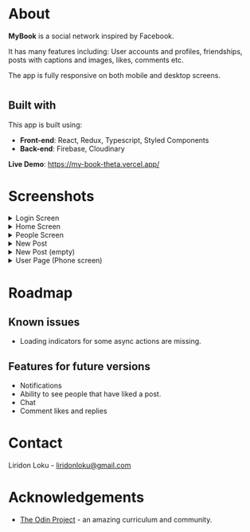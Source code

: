 # About

**MyBook** is a social network inspired by Facebook.

It has many features including: User accounts and profiles, friendships, posts with captions and images, likes, comments etc.

The app is fully responsive on both mobile and desktop screens.

#

## Built with

This app is built using:

- **Front-end**: React, Redux, Typescript, Styled Components
- **Back-end**: Firebase, Cloudinary

**Live Demo**: https://my-book-theta.vercel.app/

# Screenshots

<details>
  <summary>Login Screen</summary>
  <p>
  
  ![login-screen](https://res.cloudinary.com/dh72xea8l/image/upload/v1649509060/mybook/Screenshots/Login-screen-no-disclaimer_buzv4t.png)
  </p>
</details>

<details>
  <summary>Home Screen</summary>
  <p>
  
  ![home-screen](https://res.cloudinary.com/dh72xea8l/image/upload/v1649509061/mybook/Screenshots/Home-screen_vz5jll.png)
  </p>
</details>

<details>
  <summary>People Screen</summary>
  <p>
  
  ![people-screen](https://res.cloudinary.com/dh72xea8l/image/upload/v1649509061/mybook/Screenshots/People-screen_o2rpfv.png)
  </p>
</details>

<details>
  <summary>New Post</summary>
  <p>
  
  ![new-post](https://res.cloudinary.com/dh72xea8l/image/upload/v1649509061/mybook/Screenshots/New-post_m4ho99.png)
  </p>
</details>

<details>
  <summary>New Post (empty)</summary>
  <p>
  
  ![new-post-empty](https://res.cloudinary.com/dh72xea8l/image/upload/v1649509061/mybook/Screenshots/New-post-empty_ep3pq1.png)
  </p>
</details>

<details>
  <summary>User Page (Phone screen)</summary>
  <p>
  
  ![new-post-empty](https://res.cloudinary.com/dh72xea8l/image/upload/v1649510478/mybook/Screenshots/User-page-mobile_z7psri.png)
  </p>
</details>

#

# Roadmap

## Known issues

- Loading indicators for some async actions are missing.

## Features for future versions

- Notifications
- Ability to see people that have liked a post.
- Chat
- Comment likes and replies

# Contact

Liridon Loku - liridonloku@gmail.com

# Acknowledgements

- [The Odin Project](https://theodinproject.com) - an amazing curriculum and community.
